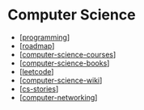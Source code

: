 Computer Science
===

- [[programming]]
- [[roadmap]]
- [[computer-science-courses]]
- [[computer-science-books]]
- [[leetcode]]
- [[computer-science-wiki]]
- [[cs-stories]]
- [[computer-networking]]

[//begin]: # "Autogenerated link references for markdown compatibility"
[programming]: ../programming/programming.md "Programming"
[roadmap]: roadmap/roadmap.md "Roadmap"
[computer-science-courses]: computer-science-courses/computer-science-courses.md "CS Courses"
[computer-science-books]: books/computer-science-books.md "Computer Science Books"
[leetcode]: leetcode/leetcode.md "Leetcode"
[computer-science-wiki]: wiki/computer-science-wiki.md "Computer Science Wiki"
[cs-stories]: cs-stories/cs-stories.md "CS Stories"
[computer-networking]: computer-networking/computer-networking.md "Computer Networking"
[//end]: # "Autogenerated link references"
